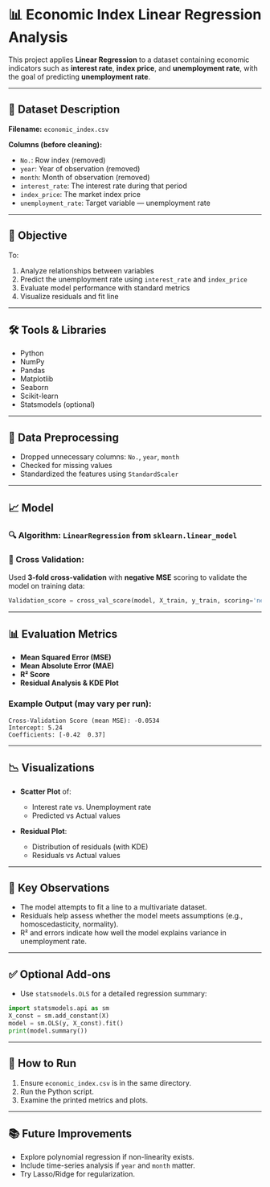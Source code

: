 
# 📊 Economic Index Linear Regression Analysis

This project applies **Linear Regression** to a dataset containing economic indicators such as **interest rate**, **index price**, and **unemployment rate**, with the goal of predicting **unemployment rate**.

---

## 📁 Dataset Description

**Filename:** `economic_index.csv`

**Columns (before cleaning):**

* `No.`: Row index (removed)
* `year`: Year of observation (removed)
* `month`: Month of observation (removed)
* `interest_rate`: The interest rate during that period
* `index_price`: The market index price
* `unemployment_rate`: Target variable — unemployment rate

---

## 🧪 Objective

To:

1. Analyze relationships between variables
2. Predict the unemployment rate using `interest_rate` and `index_price`
3. Evaluate model performance with standard metrics
4. Visualize residuals and fit line

---

## 🛠️ Tools & Libraries

* Python
* NumPy
* Pandas
* Matplotlib
* Seaborn
* Scikit-learn
* Statsmodels (optional)

---

## 🧹 Data Preprocessing

* Dropped unnecessary columns: `No.`, `year`, `month`
* Checked for missing values
* Standardized the features using `StandardScaler`

---

## 📈 Model

### 🔍 Algorithm: `LinearRegression` from `sklearn.linear_model`

### 🔁 Cross Validation:

Used **3-fold cross-validation** with **negative MSE** scoring to validate the model on training data:

```python
Validation_score = cross_val_score(model, X_train, y_train, scoring='neg_mean_squared_error', cv=3)
```

---

## 📊 Evaluation Metrics

* **Mean Squared Error (MSE)**
* **Mean Absolute Error (MAE)**
* **R² Score**
* **Residual Analysis & KDE Plot**

### Example Output (may vary per run):

```
Cross-Validation Score (mean MSE): -0.0534
Intercept: 5.24
Coefficients: [-0.42  0.37]
```

---

## 📉 Visualizations

* **Scatter Plot** of:

  * Interest rate vs. Unemployment rate
  * Predicted vs Actual values
* **Residual Plot**:

  * Distribution of residuals (with KDE)
  * Residuals vs Actual values

---

## 📌 Key Observations

* The model attempts to fit a line to a multivariate dataset.
* Residuals help assess whether the model meets assumptions (e.g., homoscedasticity, normality).
* R² and errors indicate how well the model explains variance in unemployment rate.

---

## ✅ Optional Add-ons

* Use `statsmodels.OLS` for a detailed regression summary:

```python
import statsmodels.api as sm
X_const = sm.add_constant(X)
model = sm.OLS(y, X_const).fit()
print(model.summary())
```

---

## 🧾 How to Run

1. Ensure `economic_index.csv` is in the same directory.
2. Run the Python script.
3. Examine the printed metrics and plots.

---

## 📚 Future Improvements

* Explore polynomial regression if non-linearity exists.
* Include time-series analysis if `year` and `month` matter.
* Try Lasso/Ridge for regularization.
